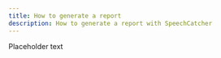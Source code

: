 ```yaml
---
title: How to generate a report
description: How to generate a report with SpeechCatcher
---
```


Placeholder text
